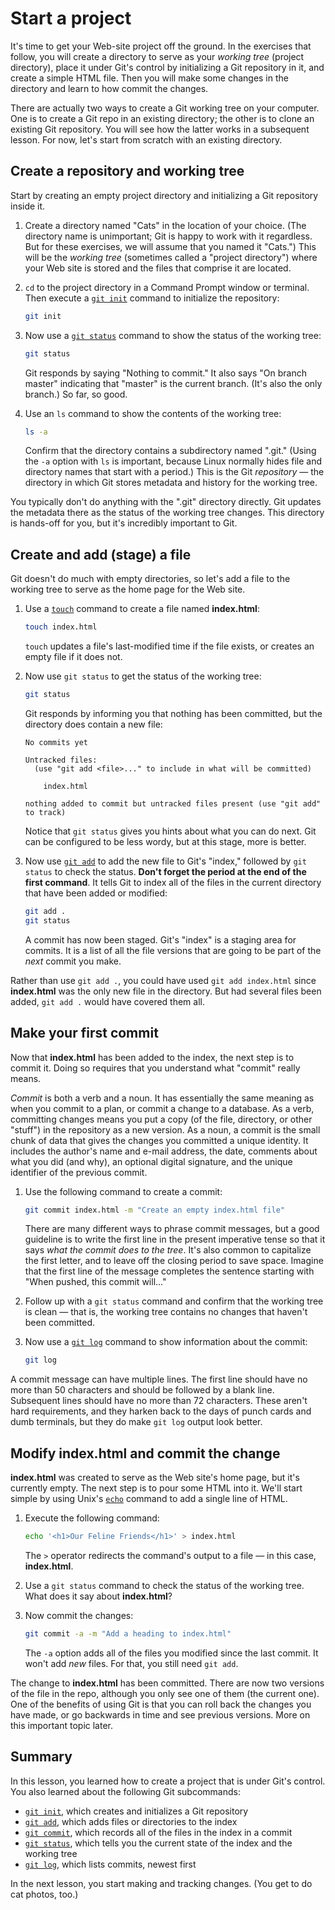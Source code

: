 # Start a project

It's time to get your Web-site project off the ground. In the exercises that follow, you will create a directory to serve as your *working tree*  (project directory), place it under Git's control by initializing a Git repository in it, and create a simple HTML file. Then you will make some changes in the directory and learn to how commit the changes. 

There are actually two ways to create a Git working tree on your computer. One is to create a Git repo in an existing directory; the other is to clone an existing Git repository. You will see how the latter works in a subsequent lesson. For now, let's start from scratch with an existing directory.

## Create a repository and working tree

Start by creating an empty project directory and initializing a Git repository
inside it.

1. Create a directory named "Cats" in the location of your choice. (The directory name is unimportant; Git is happy to work with it regardless. But for these exercises, we will assume that you named it "Cats.") This will be the *working tree* (sometimes called a "project directory") where your Web site is stored and the files that comprise it are located.

1. `cd` to the project directory in a Command Prompt window or terminal. Then execute a [`git init`](https://git-scm.com/docs/git-init) command to initialize the repository:

	```bash
	git init
	```
1. Now use a [`git status`](https://git-scm.com/docs/git-status) command to show the status of the working tree:

	```bash
	git status
	```

	Git responds by saying "Nothing to commit." It also says "On branch master" indicating that "master" is the current branch. (It's also the only branch.) So far, so good.

1. Use an `ls` command to show the contents of the working tree:

	```bash
	ls -a
	```

	Confirm that the directory contains a subdirectory named ".git." (Using the `-a` option with `ls` is important, because Linux normally hides file and directory names that start with a period.) This is  the Git *repository* — the directory in which Git stores metadata and history for the working tree.

You typically don't do anything with the ".git" directory directly. Git updates the metadata there as the status of the working tree changes. This directory is hands-off for you, but it's incredibly important to Git.

## Create and add (stage) a file

Git doesn't do much with empty directories, so let's add a file to the working
tree to serve as the home page for the Web site.

1. Use a [`touch`](https://linux.die.net/man/1/touch) command to create a file named **index.html**:

	```bash
	touch index.html
	```

	`touch` updates a file's last-modified time if the file exists, or creates an empty file if it does not.

1. Now use `git status` to get the status of the working tree:

	```bash
	git status
	```

	Git responds by informing you that nothing has been committed, but the directory does contain a new file:

	```
	No commits yet
	
	Untracked files:
	  (use "git add <file>..." to include in what will be committed)
	
		index.html
	
	nothing added to commit but untracked files present (use "git add" to track)
	```

	Notice that `git status` gives you hints about what you can do next. Git can be configured to be less wordy, but at this stage, more is better.

1. Now use [`git add`](https://git-scm.com/docs/git-status) to add the new file to Git's "index," followed by `git status` to check the status. **Don't forget the period at the end of the first command**. It tells Git to index all of the files in the current directory that have been added or modified:

	```bash
	git add .
	git status
	```

	A commit has now been staged. Git's "index" is a staging area for commits. It is a list of all the file versions that are going to be part of the *next* commit you make.

Rather than use `git add .`, you could have used `git add index.html` since **index.html** was the only new file in the directory. But had several files been added, `git add .` would have covered them all.

## Make your first commit

Now that **index.html** has been added to the index, the next step is to commit it. Doing so requires that you understand what "commit" really means.

_Commit_ is both a verb and a noun. It has essentially the same meaning as when you commit to a plan, or commit a change to a database. As a verb, committing changes means you put a copy (of the file, directory, or other "stuff") in the repository as a new version. As a noun, a commit is the small chunk of data that gives the changes you committed a unique identity. It includes the author's name and e-mail address, the date, comments about what you did (and why), an optional digital signature, and the unique identifier of the previous commit.

1. Use the following command to create a commit:

	```bash
	git commit index.html -m "Create an empty index.html file"
	```

	There are many different ways to phrase commit messages, but a good guideline is to write the first line in the present imperative tense so that it says *what the commit does to the tree*. It's also common to capitalize the first letter, and to leave off the closing period to save space. Imagine that the first line of the message completes the sentence starting with "When pushed, this commit will..."  

1. Follow up with a `git status` command and confirm that the working tree is clean — that is, the working tree contains no changes that haven't been committed.

1. Now use a [`git log`](https://git-scm.com/docs/git-log) command to show information about the commit:

	```bash
	git log
	```

A commit message can have multiple lines. The first line should have no more than 50 characters and should be followed by a blank line. Subsequent lines should have no more than 72 characters. These aren't hard requirements, and they harken back to the days of punch cards and dumb terminals, but they do make `git log` output look better.

## Modify index.html and commit the change

**index.html** was created to serve as the Web site's home page, but it's currently empty. The next step is to pour some HTML into it. We'll start simple by using Unix's [`echo`](https://linux.die.net/man/1/echo) command to add a single line of HTML.

1. Execute the following command:

	```bash
	echo '<h1>Our Feline Friends</h1>' > index.html
	```

	The `>` operator redirects the command's output to a file — in this case, **index.html**.

1. Use a `git status` command to check the status of the working tree. What does it say about **index.html**?

1. Now commit the changes:

	```bash
	git commit -a -m "Add a heading to index.html"
	```

	The `-a` option adds all of the files you modified since the last commit.  It won't add _new_ files. For that, you still need `git add`.

The change to **index.html** has been committed. There are now two versions of the file in the repo, although you only see one of them (the current one). One of the benefits of using Git is that you can roll back the changes you have made, or go backwards in time and see previous versions. More on this important topic later.

## Summary

In this lesson, you learned how to create a project that is under Git's control. You also learned about the following Git subcommands:

- [`git init`](https://git-scm.com/docs/git-init), which creates and initializes a Git repository
- [`git add`](https://git-scm.com/docs/git-add), which adds files or directories to the index
- [`git commit`](https://git-scm.com/docs/git-commit), which records all of the files in the index in a commit
- [`git status`](https://git-scm.com/docs/git-status), which tells you the current state of the index and the working tree
- [`git log`](https://git-scm.com/docs/git-log), which lists commits, newest first

In the next lesson, you start making and tracking changes. (You get to do cat photos, too.)
